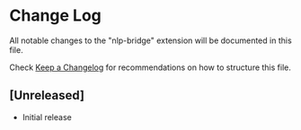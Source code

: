 # Change Log

All notable changes to the "nlp-bridge" extension will be documented in this file.

Check [Keep a Changelog](http://keepachangelog.com/) for recommendations on how to structure this file.

## [Unreleased]

- Initial release